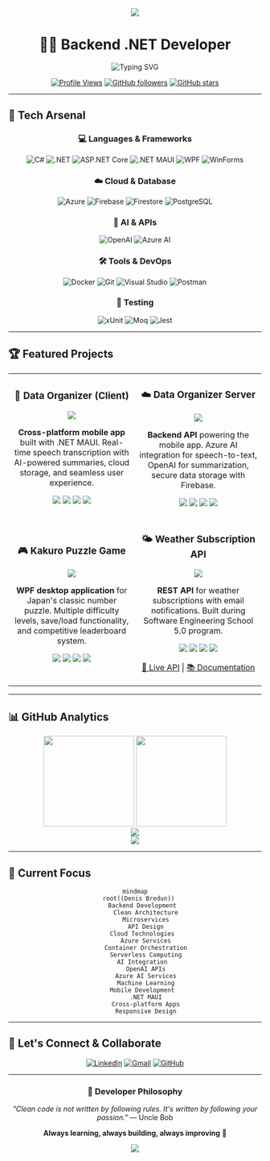 <div align="center">
  <img src="https://capsule-render.vercel.app/api?type=waving&color=gradient&customColorList=6,11,20&height=200&section=header&text=Hi,%20I'm%20Denis%20Bredun!&fontSize=40&fontColor=fff&animation=fadeIn&fontAlignY=35" />
</div>

<div align="center">
  
# 👨‍💻 Backend .NET Developer

<p align="center">
  <img src="https://readme-typing-svg.herokuapp.com?font=Fira+Code&size=22&duration=3000&pause=1000&color=0D92F4&center=true&vCenter=true&multiline=true&width=600&height=100&lines=💻+Clean+Architecture+%7C+☁️+Cloud+%26+AI+Enthusiast;🇺🇦+Based+in+Ukraine+%7C+🎓+Junior+Bachelor+in+CS;🧪+Love+building+side-projects+%26+learning+new+tech!" alt="Typing SVG" />
</p>

[![Profile Views](https://komarev.com/ghpvc/?username=Denis-Bredun&color=0e75b6&style=flat)](https://github.com/Denis-Bredun)
[![GitHub followers](https://img.shields.io/github/followers/Denis-Bredun?label=Followers&style=social)](https://github.com/Denis-Bredun)
[![GitHub stars](https://img.shields.io/github/stars/Denis-Bredun?label=Stars&style=social)](https://github.com/Denis-Bredun)

</div>

---

## 🚀 Tech Arsenal

<div align="center">
  
### 💻 Languages & Frameworks
![C#](https://img.shields.io/badge/C%23-%23239120.svg?style=for-the-badge&logo=c-sharp&logoColor=white&labelColor=239120)
![.NET](https://img.shields.io/badge/.NET-512BD4?style=for-the-badge&logo=dotnet&logoColor=white)
![ASP.NET Core](https://img.shields.io/badge/ASP.NET_Core-512BD4?style=for-the-badge&logo=dotnet&logoColor=white)
![.NET MAUI](https://img.shields.io/badge/.NET_MAUI-512BD4?style=for-the-badge&logo=dotnet&logoColor=white)
![WPF](https://img.shields.io/badge/WPF-0C54C2?style=for-the-badge&logo=windows&logoColor=white)
![WinForms](https://img.shields.io/badge/WinForms-0078D7?style=for-the-badge&logo=windows10&logoColor=white)

### ☁️ Cloud & Database
![Azure](https://img.shields.io/badge/Microsoft_Azure-0078D4?style=for-the-badge&logo=microsoft-azure&logoColor=white)
![Firebase](https://img.shields.io/badge/Firebase-FFCA28?style=for-the-badge&logo=firebase&logoColor=black)
![Firestore](https://img.shields.io/badge/Firestore-ffcb2b?style=for-the-badge&logo=firebase&logoColor=black)
![PostgreSQL](https://img.shields.io/badge/PostgreSQL-316192?style=for-the-badge&logo=postgresql&logoColor=white)

### 🤖 AI & APIs
![OpenAI](https://img.shields.io/badge/OpenAI_API-412991?style=for-the-badge&logo=openai&logoColor=white)
![Azure AI](https://img.shields.io/badge/Azure_AI-0078D4?style=for-the-badge&logo=microsoft-azure&logoColor=white)

### 🛠️ Tools & DevOps
![Docker](https://img.shields.io/badge/Docker-2496ED?style=for-the-badge&logo=docker&logoColor=white)
![Git](https://img.shields.io/badge/Git-F05032?style=for-the-badge&logo=git&logoColor=white)
![Visual Studio](https://img.shields.io/badge/Visual_Studio-5C2D91?style=for-the-badge&logo=visual%20studio&logoColor=white)
![Postman](https://img.shields.io/badge/Postman-FF6C37?style=for-the-badge&logo=postman&logoColor=white)

### 🧪 Testing
![xUnit](https://img.shields.io/badge/xUnit-512BD4?style=for-the-badge&logo=.net&logoColor=white)
![Moq](https://img.shields.io/badge/Moq-512BD4?style=for-the-badge&logo=.net&logoColor=white)
![Jest](https://img.shields.io/badge/Jest-C21325?style=for-the-badge&logo=jest&logoColor=white)

</div>

---

## 🏆 Featured Projects

<div align="center">
  <table>
    <tr>
      <td width="50%">
        <h3 align="center">📱 Data Organizer (Client)</h3>
        <div align="center">
          <a href="https://github.com/Denis-Bredun/Data-Organizer" target="_blank">
            <img src="https://github-readme-stats.vercel.app/api/pin/?username=Denis-Bredun&repo=Data-Organizer&theme=tokyonight&hide_border=true" />
          </a>
          <br>
          <p><strong>Cross-platform mobile app</strong> built with .NET MAUI. Real-time speech transcription with AI-powered summaries, cloud storage, and seamless user experience.</p>
          <p>
            <img src="https://img.shields.io/badge/.NET_MAUI-512BD4?style=flat-square&logo=dotnet&logoColor=white" />
            <img src="https://img.shields.io/badge/MVVM-FF6B6B?style=flat-square" />
            <img src="https://img.shields.io/badge/Firebase-FFCA28?style=flat-square&logo=firebase&logoColor=black" />
            <img src="https://img.shields.io/badge/xUnit-512BD4?style=flat-square&logo=.net&logoColor=white" />
          </p>
        </div>
      </td>
      <td width="50%">
        <h3 align="center">☁️ Data Organizer Server</h3>
        <div align="center">
          <a href="https://github.com/Denis-Bredun/Data_Organizer_Server" target="_blank">
            <img src="https://github-readme-stats.vercel.app/api/pin/?username=Denis-Bredun&repo=Data_Organizer_Server&theme=tokyonight&hide_border=true" />
          </a>
          <br>
          <p><strong>Backend API</strong> powering the mobile app. Azure AI integration for speech-to-text, OpenAI for summarization, secure data storage with Firebase.</p>
          <p>
            <img src="https://img.shields.io/badge/ASP.NET_Core-512BD4?style=flat-square&logo=dotnet&logoColor=white" />
            <img src="https://img.shields.io/badge/Azure_AI-0078D4?style=flat-square&logo=microsoft-azure&logoColor=white" />
            <img src="https://img.shields.io/badge/OpenAI-412991?style=flat-square&logo=openai&logoColor=white" />
            <img src="https://img.shields.io/badge/Docker-2496ED?style=flat-square&logo=docker&logoColor=white" />
          </p>
        </div>
      </td>
    </tr>
    <tr>
      <td width="50%">
        <h3 align="center">🎮 Kakuro Puzzle Game</h3>
        <div align="center">
          <a href="https://github.com/Denis-Bredun/Kakuro" target="_blank">
            <img src="https://github-readme-stats.vercel.app/api/pin/?username=Denis-Bredun&repo=Kakuro&theme=tokyonight&hide_border=true" />
          </a>
          <br>
          <p><strong>WPF desktop application</strong> for Japan's classic number puzzle. Multiple difficulty levels, save/load functionality, and competitive leaderboard system.</p>
          <p>
            <img src="https://img.shields.io/badge/WPF-0C54C2?style=flat-square&logo=windows&logoColor=white" />
            <img src="https://img.shields.io/badge/MVVM-FF6B6B?style=flat-square" />
            <img src="https://img.shields.io/badge/Prism-5C2D91?style=flat-square" />
            <img src="https://img.shields.io/badge/TDD-4CAF50?style=flat-square" />
          </p>
        </div>
      </td>
      <td width="50%">
        <h3 align="center">🌤️ Weather Subscription API</h3>
        <div align="center">
          <a href="https://github.com/Denis-Bredun/Weather-Subscription-API" target="_blank">
            <img src="https://github-readme-stats.vercel.app/api/pin/?username=Denis-Bredun&repo=Weather-Subscription-API&theme=tokyonight&hide_border=true" />
          </a>
          <br>
          <p><strong>REST API</strong> for weather subscriptions with email notifications. Built during Software Engineering School 5.0 program.</p>
          <p>
            <img src="https://img.shields.io/badge/NestJS-E0234E?style=flat-square&logo=nestjs&logoColor=white" />
            <img src="https://img.shields.io/badge/PostgreSQL-316192?style=flat-square&logo=postgresql&logoColor=white" />
            <img src="https://img.shields.io/badge/TypeORM-FE0803?style=flat-square" />
            <img src="https://img.shields.io/badge/Docker-2496ED?style=flat-square&logo=docker&logoColor=white" />
          </p>
          <p>
            <a href="https://weather-subscription-api-h5i1.onrender.com" target="_blank">🔗 Live API</a> | 
            <a href="https://weather-subscription-api-h5i1.onrender.com/api/docs" target="_blank">📚 Documentation</a>
          </p>
        </div>
      </td>
    </tr>
  </table>
</div>

---

## 📊 GitHub Analytics

<div align="center">
  <img height="180em" src="https://github-readme-stats.vercel.app/api?username=Denis-Bredun&show_icons=true&theme=tokyonight&include_all_commits=true&count_private=true&hide_border=true"/>
  <img height="180em" src="https://github-readme-stats.vercel.app/api/top-langs/?username=Denis-Bredun&layout=compact&langs_count=8&theme=tokyonight&hide_border=true"/>
</div>

<div align="center">
  <img src="https://github-readme-streak-stats.herokuapp.com/?user=Denis-Bredun&theme=tokyonight&hide_border=true" />
</div>

<div align="center">
  <img src="https://github-readme-activity-graph.vercel.app/graph?username=Denis-Bredun&theme=tokyo-night&hide_border=true&area=true" />
</div>

---

## 🎯 Current Focus

<div align="center">
  
```mermaid
mindmap
  root((Denis Bredun))
    Backend Development
      Clean Architecture
      Microservices
      API Design
    Cloud Technologies
      Azure Services
      Container Orchestration
      Serverless Computing
    AI Integration
      OpenAI APIs
      Azure AI Services
      Machine Learning
    Mobile Development
      .NET MAUI
      Cross-platform Apps
      Responsive Design
```

</div>

---

## 🤝 Let's Connect & Collaborate

<div align="center">
  
[![LinkedIn](https://img.shields.io/badge/LinkedIn-0077B5?style=for-the-badge&logo=linkedin&logoColor=white)](https://linkedin.com/in/denis-bredun)
[![Gmail](https://img.shields.io/badge/Gmail-D14836?style=for-the-badge&logo=gmail&logoColor=white)](mailto:bredun.denis@gmail.com)
[![GitHub](https://img.shields.io/badge/GitHub-100000?style=for-the-badge&logo=github&logoColor=white)](https://github.com/Denis-Bredun)

</div>

---

<div align="center">
  
### 💭 Developer Philosophy

*"Clean code is not written by following rules. It's written by following your passion."* — Uncle Bob

**Always learning, always building, always improving** 🚀

<img src="https://capsule-render.vercel.app/api?type=waving&color=gradient&customColorList=6,11,20&height=100&section=footer" />

</div>
